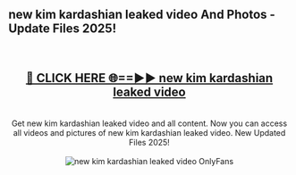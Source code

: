 <h2>new kim kardashian leaked video And Photos - Update Files 2025!</h2>
<br>
<div align="center">
<h2><a href="https://betterlinks.top/A2PfLJ" rel="nofollow">🔴 CLICK HERE 🌐==►► new kim kardashian leaked video</a></h2>
<br>
Get new kim kardashian leaked video and all content. Now you can access all videos and pictures of new kim kardashian leaked video. New Updated Files 2025!
<br>
<br>
<a href="https://betterlinks.top/A2PfLJ" rel="nofollow" data-target="animated-image.originalLink"><img src="https://i.imgur.com/dJHk4Zq.gif" alt="new kim kardashian leaked video OnlyFans" style="max-width: 100%; display: inline-block;" data-target="animated-image.originalImage"></a>
</div>
<br>